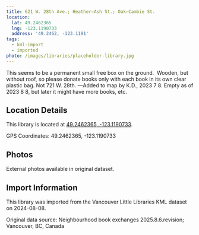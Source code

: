 ```yaml
---
title: 621 W. 28th Ave.; Heather—Ash St.; Oak—Cambie St.
location:
  lat: 49.2462365
  lng: -123.1190733
  address: '49.2462, -123.1191'
tags:
  - kml-import
  - imported
photo: /images/libraries/placeholder-library.jpg
---
```

This seems to be a permanent small free box on the ground.  
Wooden, but without roof, so please donate books only with each book in its own clear plastic bag.
Not 721 W. 28th.
—Added to map by K.D., 2023 7 8.
Empty as of 2023 8 8, but later it might have more books, etc.  

## Location Details

This library is located at [49.2462365, -123.1190733](https://www.google.com/maps?q=49.2462365,-123.1190733).

GPS Coordinates: 49.2462365, -123.1190733

## Photos

External photos available in original dataset.

## Import Information

This library was imported from the Vancouver Little Libraries KML dataset on 2024-08-08.

Original data source: Neighbourhood book exchanges 2025.8.6.revision; Vancouver, BC, Canada
